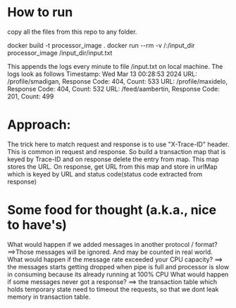 How to run
=============
copy all the files from this repo to any folder.

docker build -t processor_image .
docker run --rm -v /:/input_dir processor_image /input_dir/input.txt

This appends the logs every minute to file /input.txt on local machine. The logs look as follows
Timestamp: Wed Mar 13 00:28:53 2024
URL: /profile/smadigan, Response Code: 404, Count: 533
URL: /profile/maxidelo, Response Code: 404, Count: 532
URL: /feed/aambertin, Response Code: 201, Count: 499

Approach:
==========
The trick here to match request and response is to use "X-Trace-ID" header. This is common in request and response. So build a transaction map that is keyed by Trace-ID and on response delete the entry from map.
This map stores the URL. On response, get URL from this map and store in urlMap which is keyed by URL and status code(status code extracted from response)

Some food for thought (a.k.a., nice to have's)
==============
What would happen if we added messages in another protocol / format?
==>Those messages will be ignored. And may be counted in real world.
What would happen if the message rate exceeded your CPU capacity?
==> the messages starts getting dropped when pipe is full and processor is slow in consuming because its already running at 100% CPU 
What would happen if some messages never got a response?
==> the transaction table which holds temporary state need to timeout the requests, so that we dont leak memory in transaction table.
